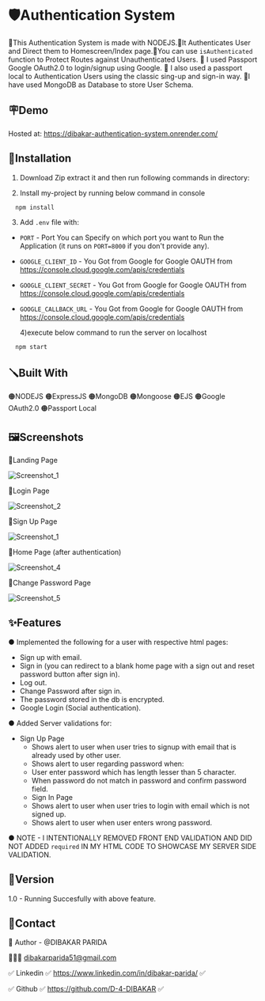 # 🛡️Authentication System

🔴This Authentication System is made with NODEJS.🔴It Authenticates User and Direct them to Homescreen/Index page.🔴You can use `isAuthenticated` function to Protect Routes against Unauthenticated Users. 🔴 I used Passport Google OAuth2.0 to login/signup using Google. 🔴 I also used a passport local to Authentication Users using the classic sing-up and sign-in way.
🔴I have used MongoDB as Database to store User Schema.
 
## 🪧Demo

Hosted at: https://dibakar-authentication-system.onrender.com/

## 📐Installation

1) Download Zip extract it and then run following commands in directory:

2) Install my-project by running below command in console

```bash
  npm install
```

3) Add `.env` file with:

- `PORT` - Port You can Specify on which port you want to Run the Application (it runs on `PORT=8000` if you don't provide any).
- `GOOGLE_CLIENT_ID` - You Got from Google for Google OAUTH from https://console.cloud.google.com/apis/credentials
- `GOOGLE_CLIENT_SECRET` - You Got from Google for Google OAUTH from https://console.cloud.google.com/apis/credentials
- `GOOGLE_CALLBACK_URL` - You Got from Google for Google OAUTH from https://console.cloud.google.com/apis/credentials

  4)execute below command to run the server on localhost

```bash
  npm start
```

## 🪛Built With

🟠NODEJS 🟠ExpressJS 🟠MongoDB 🟠Mongoose 🟠EJS 🟠Google OAuth2.0 🟠Passport Local

## 🖼️Screenshots

🔴Landing Page

![Screenshot_1](https://user-images.githubusercontent.com/125384723/227831829-cef47e61-83f9-4ef4-955b-916c933b8cf6.png)

🔴Login Page

![Screenshot_2](https://user-images.githubusercontent.com/125384723/227832019-1cd74ffc-1f4b-4a7f-9188-a8fbc192ed4a.png)

🔴Sign Up Page

![Screenshot_1](https://user-images.githubusercontent.com/125384723/227887107-b69ea9c5-3b8b-4fce-8895-aff3a155ae0b.png)

🔴Home Page (after authentication)

![Screenshot_4](https://github.com/D-4-DIBAKAR/Node_JS_Local_Google_Authentication/assets/71878062/4ae0e94b-df46-42c0-ba93-2e13575296e2)

🔴Change Password Page

![Screenshot_5](https://user-images.githubusercontent.com/125384723/227832080-50eaeda9-4536-4e76-af89-a0d8f4dcb840.png)

## ✨Features

● Implemented the following for a user with respective html pages:

- Sign up with email.
- Sign in (you can redirect to a blank home page with a sign out and reset password button after sign in).
- Log out.
- Change Password after sign in.
- The password stored in the db is encrypted.
- Google Login (Social authentication).

● Added Server validations for:

- Sign Up Page
  - Shows alert to user when user tries to signup with email that is already used by other user.
  - Shows alert to user regarding password when:
  - User enter password which has length lesser than 5 character.
  - When password do not match in password and confirm password field.
  - Sign In Page
  - Shows alert to user when user tries to login with email which is not signed up.
  - Shows alert to user when user enters wrong password.

● NOTE - I INTENTIONALLY REMOVED FRONT END VALIDATION AND DID NOT ADDED `required` IN MY HTML CODE TO SHOWCASE MY SERVER SIDE VALIDATION.

## 🚦Version

1.0 - Running Succesfully with above feature.

## 👦Contact

🔗 Author - @DIBAKAR PARIDA

👨🏻‍💻 dibakarparida51@gmail.com

✅ Linkedin ✅ https://www.linkedin.com/in/dibakar-parida/ ✅

✅ Github ✅ https://github.com/D-4-DIBAKAR ✅
